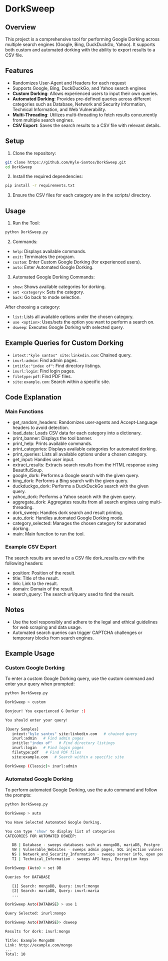 # DorkSweep

## Overview

This project is a comprehensive tool for performing Google Dorking across multiple search engines (Google, Bing, DuckDuckGo, Yahoo). It supports both custom and automated dorking with the ability to export results to a CSV file.

## Features

- Randomizes User-Agent and Headers for each request
- Supports Google, Bing, DuckDuckGo, and Yahoo search engines
- **Custom Dorking**: Allows experienced users to input their own queries.
- **Automated Dorking**: Provides pre-defined queries across different categories such as Database, Network and Security Information, Technical Information, and Web Vulnerability.
- **Multi-Threading**: Utilizes multi-threading to fetch results concurrently from multiple search engines.
- **CSV Export**: Saves the search results to a CSV file with relevant details.

## Setup

1. Clone the repository:
```bash
git clone https://github.com/Kyle-Santos/DorkSweep.git
cd DorkSweep
```
2. Install the required dependencies:
```bash
pip install -r requirements.txt
```
3. Ensure the CSV files for each category are in the scripts/ directory.


## Usage

1. Run the Tool:

```bash
python DorkSweep.py
```

2. Commands:

- `help`: Displays available commands.
- `exit`: Terminates the program.
- `custom`: Enter Custom Google Dorking (for experienced users).
- `auto`: Enter Automated Google Dorking.

3. Automated Google Dorking Commands:

- `show`: Shows available categories for dorking.
- `set <category>`: Sets the category.
- `back`: Go back to mode selection.

After choosing a category:

- `list`: Lists all available options under the chosen category.
- `use <option>`: Uses/sets the option you want to perform a search on.
- `dsweep`: Executes Google Dorking with selected query.

## Example Queries for Custom Dorking
- `intext:"kyle santos" site:linkedin.com`: Chained query.
- `inurl:admin`: Find admin pages.
- `intitle:"index of"`: Find directory listings.
- `inurl:login`: Find login pages.
- `filetype:pdf`: Find PDF files.
- `site:example.com`: Search within a specific site.

## Code Explanation
### Main Functions
- get_random_headers: Randomizes user-agents and Accept-Language headers to avoid detection.
- load_data: Loads CSV data for each category into a dictionary.
- print_banner: Displays the tool banner.
- print_help: Prints available commands.
- print_categories: Displays available categories for automated dorking.
- print_queries: Lists all available options under a chosen category.
- get_input: Handles user input.
- extract_results: Extracts search results from the HTML response using BeautifulSoup.
- google_dork: Performs a Google search with the given query.
- bing_dork: Performs a Bing search with the given query.
- duckduckgo_dork: Performs a DuckDuckGo search with the given query.
- yahoo_dork: Performs a Yahoo search with the given query.
- aggregate_dork: Aggregates results from all search engines using multi-threading.
- dork_sweep: Handles dork search and result printing.
- auto_dork: Handles automated Google Dorking mode.
- category_selected: Manages the chosen category for automated dorking.
- main: Main function to run the tool.

### Example CSV Export
The search results are saved to a CSV file dork_results.csv with the following headers:
- position: Position of the result.
- title: Title of the result.
- link: Link to the result.
- domain: Domain of the result.
- search_query: The search url/query used to find the result.

## Notes
- Use the tool responsibly and adhere to the legal and ethical guidelines for web scraping and data usage.
- Automated search queries can trigger CAPTCHA challenges or temporary blocks from search engines.


## Example Usage
### Custom Google Dorking
To enter a custom Google Dorking query, use the custom command and enter your query when prompted:

```bash
python DorkSweep.py

DorkSweep > custom

Bonjour! You experienced G Dorker :)

You should enter your query!

[Query Samples]
   intext:"kyle santos" site:linkedin.com   # chained query
   inurl:admin   # Find admin pages
   intitle:"index of"   # Find directory listings
   inurl:login   # Find login pages
   filetype:pdf   # Find PDF files
   site:example.com   # Search within a specific site

DorkSweep (Classic)> inurl:admin
```


### Automated Google Dorking
To perform automated Google Dorking, use the auto command and follow the prompts:
```bash
python DorkSweep.py

DorkSweep > auto

You Have Selected Automated Google Dorking.

You can type 'show' to display list of categories
CATEGORIES FOR AUTOMATED DSWEEP:

   DB | Database - sweeps databases such as mongoDB, mariaDB, Postgre
   VW | Vulnerable_Websites - sweeps admin pages, SQL injection vulnerabilities, config files
   NS | Network_and_Security_Information - sweeps server info, open ports and services, network devices
   TI | Technical_Information - sweeps API keys, Encryption keys

DorkSweep (Auto) > set DB

Queries for DATABASE

   [1] Search: mongoDB, Query: inurl:mongo
   [2] Search: mariaDB, Query: inurl:maria
   ...

DorkSweep Auto(DATABASE) > use 1

Query Selected: inurl:mongo

DorkSweep Auto(DATABASE)> dsweep

Results for dork: inurl:mongo

Title: Example MongoDB
Link: http://example.com/mongo
...
Total: 10
```